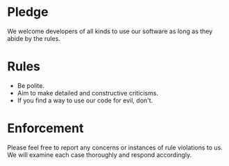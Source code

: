 # Pledge
We welcome developers of all kinds to use our software as long as they abide by the rules. 

# Rules
* Be polite.
* Aim to make detailed and constructive criticisms.
* If you find a way to use our code for evil, don't. 

# Enforcement
Please feel free to report any concerns or instances of rule violations to us. We will examine each case thoroughly and respond accordingly.